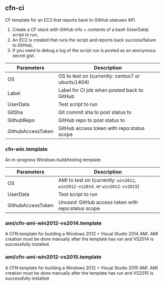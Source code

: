 cfn-ci
------
CF template for an EC2 that reports back to GitHub statuses API.

1. Create a CF stack with GitHub info + contents of a bash (UserData) script to run,
2. An EC2 is created that runs the script and reports back success/failure to GitHub,
3. If you need to debug a log of the script run is posted as an anonymous secret gist.

Parameters | Description
---------- | -----------
OS         | OS to test on (currently: centos7 or ubuntu1404)
Label      | Label for CI job when posted back to GitHub
UserData   | Test script to run
GitSha     | Git commit sha to post status to
GithubRepo | GitHub repo to post status to
GithubAccessToken | GitHub access token with repo:status scope

### cfn-win.template

An in-progress Windows build/testing template.

Parameters | Description
---------- | -----------
OS         | AMI to test on (currently: `win2012`, `win2012-vs2014`, or `win2012-vs2015`)
UserData   | Test script to run
GithubAccessToken | *Unused*: GitHub access token with repo:status scope

### ami/cfn-ami-win2012-vs2014.template

A CFN template for building a Windows 2012 + Visual Studio 2014 AMI. AMI creation must
be done manually after the template has run and VS2014 is successfully installed.

### ami/cfn-ami-win2012-vs2015.template

A CFN template for building a Windows 2012 + Visual Studio 2015 AMI. AMI creation must
be done manually after the template has run and VS2015 is successfully installed.
